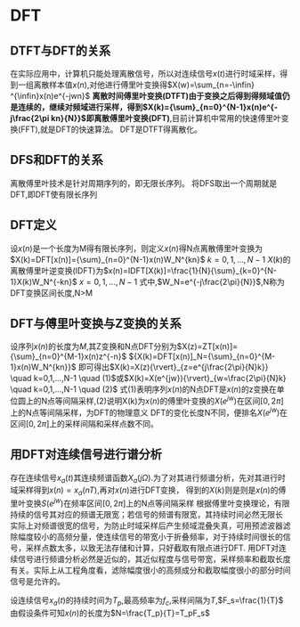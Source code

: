 # DFT
## DTFT与DFT的关系
在实际应用中，计算机只能处理离散信号，所以对连续信号$x(t)$进行时域采样，得到一组离散样本值$x(n)$,对他进行傅里叶变换得$X(w)=\sum_{n=-\infin} ^{\infin}x(n)e^{-jwn}$ **离散时间傅里叶变换(DTFT)**由于变换之后得到得频域值仍是连续的，继续对频域进行采样，得到$X(k)={\sum}_{n=0}^{N-1}x(n)e^{-j\frac{2\pi kn}{N}}$即**离散傅里叶变换(DFT)**,目前计算机中常用的快速傅里叶变换(FFT),就是DFT的快速算法。
DFT是DTFT得离散化。
## DFS和DFT的关系
离散傅里叶技术是针对周期序列的，即无限长序列。
将DFS取出一个周期就是DFT,即DFT使有限长序列
## DFT定义
设$x(n)$是一个长度为M得有限长序列，则定义$x(n)$得N点离散傅里叶变换为$X(k)=DFT[x(n)]={\sum}_{n=0}^{N-1}x(n)W_N^{kn}$ 
$k=0,1,...,N-1$
$X(k)$的离散傅里叶逆变换(IDFT)为$x(n)=IDFT[X(k)]=\frac{1}{N}{\sum}_{k=0}^{N-1}X(k)W_N^{-kn}$
$x=0,1,...,N-1$
式中,$W_N=e^{-j\frac{2\pi}{N}}$,N称为DFT变换区间长度,N>M
## DFT与傅里叶变换与Z变换的关系
设序列$x(n)$的长度为$M$,其Z变换和N点DFT分别为$X(z)=ZT[x(n)]={\sum}_{n=0}^{M-1}x(n)z^{-n}$
${X(k)=DFT[x(n)]_N={\sum}_{n=0}^{M-1}x(n)W_N^{kn}}$
即可得出$X(k)=X(z){\rvert}_{z=e^{j\frac{2\pi}{N}k}} \quad k=0,1,...,N-1 \quad (1)$或$X(k)=X(e^{jw}){\rvert}_{w=\frac{2\pi}{N}k} \quad k=0,1,...,N-1 \quad (2)$
式(1)表明序列$x(n)$的N点DFT是$x(n)$的z变换在单位圆上的N点等间隔采样,(2)说明X(k)为$x(n)$的傅里叶变换的$X(e^{jw})$在区间$[0,2\pi]$上的N点等间隔采样，为DFT的物理意义
DFT的变化长度N不同，便排名$X(e^{jw})$在区间$[0,2\pi]$上的采样间隔和采样点数不同。

## 用DFT对连续信号进行谱分析
存在连续信号$x_a(t)$其连续频谱函数$X_a(j\Omega)$.为了对其进行频谱分析，先对其进行时域采样得到$x(n)=x_a(nT)$,再对$x(n)$进行DFT变换，
得到的$X(k)$则是则是$x(n)$的傅里叶变换$S(e^{jw})$在频率区间$[0,2\pi]$上的N点等间隔采样
根据傅里叶变换理论，有限持续的信号其对应的频谱无限宽；若信号的频谱有限宽，其持续时间必然无限长
实际上对频谱很宽的信号，为防止时域采样后产生频域混叠失真，可用预滤波器滤除幅度较小的高频分量，使连续信号的带宽小于折叠频率，对于持续时间很长的信号，采样点数太多，以致无法存储和计算，只好截取有限点进行DFT.
用DFT对连续信号进行频谱分析必然是近似的，其近似程度与信号带宽，采样频率和截取长度有关。实际上从工程角度看，滤除幅度很小的高频成分和截取幅度很小的部分时间信号是允许的。

设连续信号$x_a(t)$的持续时间为$T_p$,最高频率为$f_c$,采样间隔为$T$,$F_s=\frac{1}{T}$
由假设条件可知$x(n)$的长度为$N=\frac{T_p}{T}=T_pF_s$